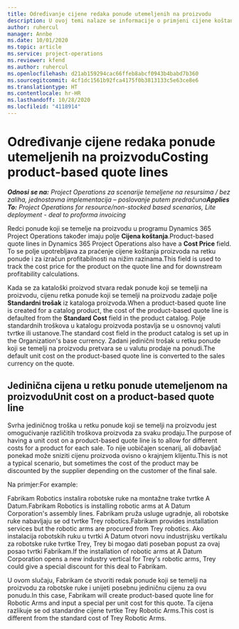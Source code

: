 ```yaml
---
title: Određivanje cijene redaka ponude utemeljenih na proizvodu
description: U ovoj temi nalaze se informacije o primjeni cijene koštanja na redak ponude koji se temelji na proizvodu.
author: ruhercul
manager: Annbe
ms.date: 10/01/2020
ms.topic: article
ms.service: project-operations
ms.reviewer: kfend
ms.author: ruhercul
ms.openlocfilehash: d21ab159294cac66ffeb8abcf0943b4babd7b360
ms.sourcegitcommit: 4cf1dc1561b92fca4175f0b3813133c5e63ce8e6
ms.translationtype: HT
ms.contentlocale: hr-HR
ms.lasthandoff: 10/28/2020
ms.locfileid: "4118914"
---
```

# <a name="costing-product-based-quote-lines"></a><span data-ttu-id="7ae2e-103">Određivanje cijene redaka ponude utemeljenih na proizvodu</span><span class="sxs-lookup"><span data-stu-id="7ae2e-103">Costing product-based quote lines</span></span>

<span data-ttu-id="7ae2e-104">_**Odnosi se na:** Project Operations za scenarije temeljene na resursima / bez zaliha, jednostavna implementacija – poslovanje putem predračuna_</span><span class="sxs-lookup"><span data-stu-id="7ae2e-104">_**Applies To:** Project Operations for resource/non-stocked based scenarios, Lite deployment - deal to proforma invoicing_</span></span>


<span data-ttu-id="7ae2e-105">Redci ponude koji se temelje na proizvodu u programu Dynamics 365 Project Operations također imaju polje **Cijena koštanja**.</span><span class="sxs-lookup"><span data-stu-id="7ae2e-105">Product-based quote lines in Dynamics 365 Project Operations also have a **Cost Price** field.</span></span> <span data-ttu-id="7ae2e-106">To se polje upotrebljava za praćenje cijene koštanja proizvoda na retku ponude i za izračun profitabilnosti na nižim razinama.</span><span class="sxs-lookup"><span data-stu-id="7ae2e-106">This field is used to track the cost price for the product on the quote line and for downstream profitability calculations.</span></span>

<span data-ttu-id="7ae2e-107">Kada se za kataloški proizvod stvara redak ponude koji se temelji na proizvodu, cijenu retka ponude koji se temelji na proizvodu zadaje polje **Standardni trošak** iz kataloga proizvoda.</span><span class="sxs-lookup"><span data-stu-id="7ae2e-107">When a product-based quote line is created for a catalog product, the cost of the product-based quote line is defaulted from the **Standard Cost** field in the product catalog.</span></span> <span data-ttu-id="7ae2e-108">Polje standardnih troškova u katalogu proizvoda postavlja se u osnovnoj valuti tvrtke ili ustanove.</span><span class="sxs-lookup"><span data-stu-id="7ae2e-108">The standard cost field in the product catalog is set up in the Organization's base currency.</span></span> <span data-ttu-id="7ae2e-109">Zadani jedinični trošak u retku ponude koji se temelji na proizvodu pretvara se u valutu prodaje na ponudi.</span><span class="sxs-lookup"><span data-stu-id="7ae2e-109">The default unit cost on the product-based quote line is converted to the sales currency on the quote.</span></span>

## <a name="unit-cost-on-a-product-based-quote-line"></a><span data-ttu-id="7ae2e-110">Jedinična cijena u retku ponude utemeljenom na proizvodu</span><span class="sxs-lookup"><span data-stu-id="7ae2e-110">Unit cost on a product-based quote line</span></span>

<span data-ttu-id="7ae2e-111">Svrha jediničnog troška u retku ponude koji se temelji na proizvodu jest omogućivanje različitih troškova proizvoda za svaku prodaju.</span><span class="sxs-lookup"><span data-stu-id="7ae2e-111">The purpose of having a unit cost on a product-based quote line is to allow for different costs for a product for each sale.</span></span> <span data-ttu-id="7ae2e-112">To nije uobičajen scenarij, ali dobavljač ponekad može sniziti cijenu proizvoda ovisno o krajnjem klijentu.</span><span class="sxs-lookup"><span data-stu-id="7ae2e-112">This is not a typical scenario, but sometimes the cost of the product may be discounted by the supplier depending on the customer of the final sale.</span></span>

<span data-ttu-id="7ae2e-113">Na primjer:</span><span class="sxs-lookup"><span data-stu-id="7ae2e-113">For example:</span></span>

<span data-ttu-id="7ae2e-114">Fabrikam Robotics instalira robotske ruke na montažne trake tvrtke A Datum.</span><span class="sxs-lookup"><span data-stu-id="7ae2e-114">Fabrikam Robotics is installing robotic arms at A Datum Corporation's assembly lines.</span></span> <span data-ttu-id="7ae2e-115">Fabrikam pruža usluge ugradnje, ali robotske ruke nabavljaju se od tvrtke Trey robotics.</span><span class="sxs-lookup"><span data-stu-id="7ae2e-115">Fabrikam provides installation services but the robotic arms are procured from Trey robotics.</span></span> <span data-ttu-id="7ae2e-116">Ako instalacija robotskih ruku u tvrtki A Datum otvori novu industrijsku vertikalu za robotske ruke tvrtke Trey, Trey bi mogao dati poseban popust za ovaj posao tvrtki Fabrikam.</span><span class="sxs-lookup"><span data-stu-id="7ae2e-116">If the installation of robotic arms at A Datum Corporation opens a new industry vertical for Trey's robotic arms, Trey could give a special discount for this deal to Fabrikam.</span></span>

<span data-ttu-id="7ae2e-117">U ovom slučaju, Fabrikam će stvoriti redak ponude koji se temelji na proizvodu za robotske ruke i unijeti posebnu jediničnu cijenu za ovu ponudu.</span><span class="sxs-lookup"><span data-stu-id="7ae2e-117">In this case, Fabrikam will create product-based quote line for Robotic Arms and input a special per unit cost for this quote.</span></span> <span data-ttu-id="7ae2e-118">Ta cijena razlikuje se od standardne cijene tvrtke Trey Robotic Arms.</span><span class="sxs-lookup"><span data-stu-id="7ae2e-118">This cost is different from the standard cost of Trey Robotic Arms.</span></span>
